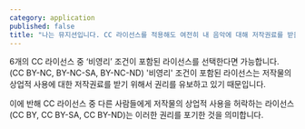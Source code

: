 ```yaml
---
category: application
published: false
title: "나는 뮤지션입니다. CC 라이선스를 적용해도 여전히 내 음악에 대해 저작권료를 받을 수 있나요?"
---
```




6개의 CC 라이선스 중 ‘비영리’ 조건이 포함된 라이선스를 선택한다면 가능합니다. (CC BY-NC, BY-NC-SA, BY-NC-ND) '비영리' 조건이 포함된 라이선스는 저작물의 상업적 사용에 대한 저작권료를 받기 위해서 권리를 유보하고 있기 때문입니다.

이에 반해 CC 라이선스 중 다른 사람들에게 저작물의 상업적 사용을 허락하는 라이선스(CC BY, CC BY-SA, CC BY-ND)는 이러한 권리를 포기한 것을 의미합니다.
